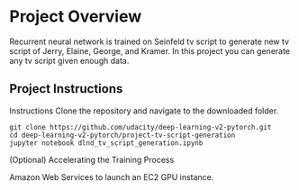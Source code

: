 # Project Overview
  Recurrent neural network is trained on Seinfeld tv script to generate new tv script of Jerry, Elaine,
  George, and Kramer.  In this project you can generate any tv script given enough data. 


## Project Instructions
Instructions
Clone the repository and navigate to the downloaded folder.

	git clone https://github.com/udacity/deep-learning-v2-pytorch.git
	cd deep-learning-v2-pytorch/project-tv-script-generation
	jupyter notebook dlnd_tv_script_generation.ipynb
  
(Optional) Accelerating the Training Process

Amazon Web Services to launch an EC2 GPU instance.
